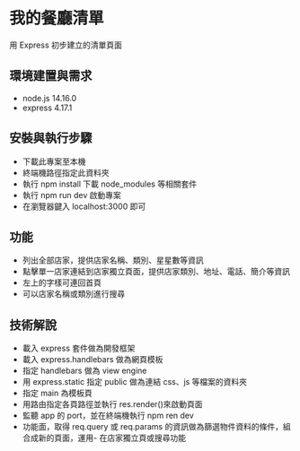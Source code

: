 # 我的餐廳清單

用 Express 初步建立的清單頁面

## 環境建置與需求

- node.js 14.16.0
- express 4.17.1

## 安裝與執行步驟

- 下載此專案至本機
- 終端機路徑指定此資料夾
- 執行 npm install 下載 node_modules 等相關套件
- 執行 npm run dev 啟動專案
- 在瀏覽器鍵入 localhost:3000 即可

## 功能

- 列出全部店家，提供店家名稱、類別、星星數等資訊
- 點擊單一店家連結到店家獨立頁面，提供店家類別、地址、電話、簡介等資訊
- 左上的字樣可連回首頁
- 可以店家名稱或類別進行搜尋

## 技術解說

- 載入 express 套件做為開發框架
- 載入 express.handlebars 做為網頁模板
- 指定 handlebars 做為 view engine
- 用 express.static 指定 public 做為連結 css、js 等檔案的資料夾
- 指定 main 為模板頁
- 用路由指定各頁路徑並執行 res.render()來啟動頁面
- 監聽 app 的 port，並在終端機執行 npm ren dev
- 功能面，取得 req.query 或 req.params 的資訊做為篩選物件資料的條件，組合成新的頁面，運用- 在店家獨立頁或搜尋功能

